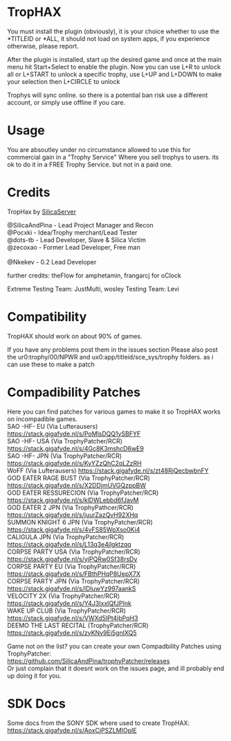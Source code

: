 # TropHAX

You must install the plugin (obviously), it is your choice whether to use the *TITLEID or *ALL, it should not load on system apps, if you experience otherwise, please report.

After the plugin is installed, start up the desired game and once at the main menu hit Start+Select to enable the plugin.
Now you can use L+R to unlock all or L+START to unlock a specific trophy, use L+UP and L+DOWN to make your selection
then L+CIRCLE to unlock

Trophys will sync online. so there is a potential ban risk
use a different account, or simply use offline if you care.

# Usage
You are absoutley under no circumstance allowed to use this for commercial gain in a "Trophy Service"
Where you sell trophys to users. its ok to do it in a FREE Trophy Service. but not in a paid one.

# Credits
TropHax by [SilicaServer](https://discord.gg/j4eGHhF)

@SilicaAndPina - Lead Project Manager and Recon                    
@Pocxki - Idea/Trophy merchant/Lead Tester                  
@dots-tb - Lead Developer, Slave & Silica Victim                      
@zecoxao - Former Lead Developer, Free man                                                                                                
@Nkekev - 0.2 Lead Developer            

further credits: theFlow for amphetamin, frangarcj for oClock

Extreme Testing Team: JustMulti, wosley
Testing Team: Levi

# Compatibility 
TropHAX should work on about 90% of games.

If you have any problems post them in the issues section 
Please also post the ur0:trophy/00/NPWR and ux0:app/titleid/sce_sys/trophy folders. as i can use these to make a patch

# Compadibility Patches

Here you can find patches for various games to make it so TropHAX works on incompadible games.                     
SAO -HF- EU (Via Lufterausers) https://stack.gigafyde.nl/s/PoMlsDQQ1ySBFYF                                     
SAO -HF- USA (Via TrophyPatcher/RCR) https://stack.gigafyde.nl/s/4Gc8K3mshcD6wE9            
SAO -HF- JPN (Via TrophyPatcher/RCR) https://stack.gigafyde.nl/s/KvYZzQhC2qLZzRH     
WoFF (Via Lufterausers) https://stack.gigafyde.nl/s/zt48RjQecbwbnFY   
GOD EATER RAGE BUST (Via TrophyPatcher/RCR) https://stack.gigafyde.nl/s/X2DDjmUVGQzppBW            
GOD EATER RESSURECION (Via TrophyPatcher/RCR) https://stack.gigafyde.nl/s/klDWLebbd6fJavM            
GOD EATER 2 JPN (Via TrophyPathcer/RCR) https://stack.gigafyde.nl/s/juurZazQvH92XHq       
SUMMON KNIGHT 6 JPN (Via TrophyPatcher/RCR) https://stack.gigafyde.nl/s/4vFS85WpXso0Ki4            
CALIGULA JPN (Via TrophyPatcher/RCR) https://stack.gigafyde.nl/s/L13q3e4jlgktzqq            
CORPSE PARTY USA (Via TrophyPatcher/RCR) https://stack.gigafyde.nl/s/yjPQRw0Sf38rsDv              
CORPSE PARTY EU (Via TrophyPatcher/RCR) https://stack.gigafyde.nl/s/FBthPHqP8UepX7X           
CORPSE PARTY JPN (Via TrophyPatcher/RCR) https://stack.gigafyde.nl/s/lDIuwYz997aankS      
VELOCITY 2X (Via TrophyPatcher/RCR) https://stack.gigafyde.nl/s/Y4J3IxxIQfJPInk            
WAKE UP CLUB (Via TrophyPatcher/RCR) https://stack.gigafyde.nl/s/VWXd5IPt4jbPqH3              
DEEMO THE LAST RECITAL (TrophyPatcher/RCR) https://stack.gigafyde.nl/s/zyKNy9Ei5gnIXQ5                   
        

Game not on the list? you can create your own Compadbility Patches using TrophyPatcher:            
https://github.com/SilicaAndPina/trophyPatcher/releases                      
Or just complain that it doesnt work on the issues page, and ill probably end up doing it for you.                  
# SDK Docs
Some docs from the SONY SDK where used to create TropHAX:
https://stack.gigafyde.nl/s/AoxCjPSZLMIOpIE
